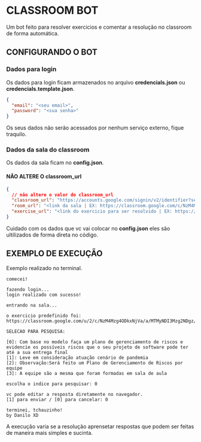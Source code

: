 # CLASSROOM BOT

Um bot feito para resolver exercicios e comentar a resolução no classroom de forma automática.

## CONFIGURANDO O BOT

### Dados para login

Os dados para login ficam armazenados no arquivo **credencials.json** ou **credencials.template.json**.

```json
{
  "email": "<seu email>",
  "password": "<sua senha>"
}
```

Os seus dados não serão acessados por nenhum serviço externo, fique traquilo.

### Dados da sala do classroom

Os dados da sala ficam no **config.json**.

#### NÃO ALTERE O classroom_url

```json
{
  // não altere o valor do classroom_url
  "classroom_url": "https://accounts.google.com/signin/v2/identifier?service=classroom&passive=1209600&continue=https%3A%2F%2Fclassroom.google.com%2F%3Femr%3D0&followup=https%3A%2F%2Fclassroom.google.com%2F%3Femr%3D0&flowName=GlifWebSignIn&flowEntry=ServiceLogin",
  "room_url": "<link da sala | EX: https://classroom.google.com/c/NzM4Mzg4ODkxNjVa>",
  "exercise_url": "<link do exercicio para ser resolvido | EX: https://classroom.google.com/u/2/c/NzM4Mzg4ODkxNjVa/a/MTMyNDI3Mzg2NDgz/details>"
}
```

Cuidado com os dados que vc vai colocar no **config.json** eles são ultilizados de forma direta no código.

## EXEMPLO DE EXECUÇÃO

Exemplo realizado no terminal.

```shell
comecei!

fazendo login...
login realizado com sucesso!

entrando na sala...

o exercicio predefinido foi: https://classroom.google.com/u/2/c/NzM4Mzg4ODkxNjVa/a/MTMyNDI3Mzg2NDgz/details

SELECAO PARA PESQUISA:

[0]: Com base no modelo faça um plano de gerenciamento de riscos e evidencie os possíveis riscos que o seu projeto de software pode ter até a sua entrega final
[1]: Leve em consideração atuação cenário de pandemia
[2]: Observação:Será feito um Plano de Gerenciamento de Riscos por equipe
[3]: A equipe são a mesma que foram formadas em sala de aula

escolha o indice para pesquisar: 0

vc pode editar a resposta diretamente no navegador.
[1] para enviar / [0] para cancelar: 0

terminei, tchauzinho!
by Danilo XD 
```

A execução varia se a resolução aprensetar respostas que podem ser feitas de maneira mais simples e sucinta.
